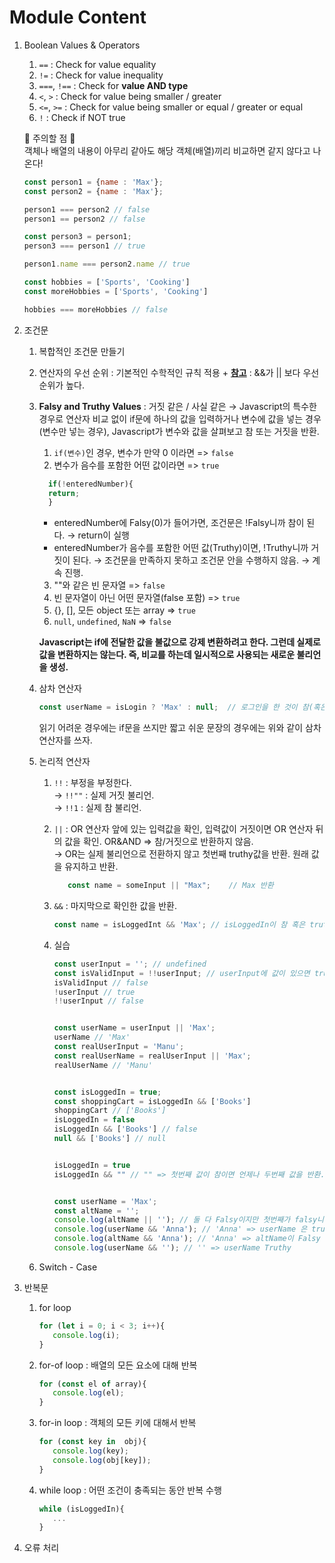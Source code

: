 # Module Content
1. Boolean Values & Operators 
   1. `==` : Check for value equality
   2. `!=` : Check for value inequality
   3. `===`, `!==` : Check for **value AND type**
   4. `<`, `>` : Check for value being smaller / greater
   5. `<=`, `>=` : Check for value being smaller or equal / greater or equal
   6. `!` : Check if NOT true

    🚨 주의할 점 🚨<br>
    객체나 배열의 내용이 아무리 같아도 해당 객체(배열)끼리 비교하면 같지 않다고 나온다!
    ```javascript
    const person1 = {name : 'Max'};
    const person2 = {name : 'Max'};

    person1 === person2 // false
    person1 == person2 // false

    const person3 = person1;
    person3 === person1 // true

    person1.name === person2.name // true
    ```

    ```javascript
    const hobbies = ['Sports', 'Cooking']
    const moreHobbies = ['Sports', 'Cooking']

    hobbies === moreHobbies // false
    ```

2. 조건문
   1. 복합적인 조건문 만들기
   2. 연산자의 우선 순위 : 기본적인 수학적인 규칙 적용 + **[참고](https://developer.mozilla.org/ko/docs/Web/JavaScript/Reference/Operators/Operator_precedence)** : &&가 || 보다 우선순위가 높다.
   3. **Falsy and Truthy Values** : 거짓 같은 / 사실 같은 &rarr; Javascript의 특수한 경우로 연산자 비교 없이 if문에 하나의 값을 입력하거나 변수에 값을 넣는 경우(변수만 넣는 경우), Javascript가 변수와 값을 살펴보고 참 또는 거짓을 반환.
      1. `if(변수)`인 경우, 변수가 만약 0 이라면 => `false`
      2. 변수가 음수를 포함한 어떤 값이라면 => `true`
      ```javascript
        if(!enteredNumber){   
        return;
        }
       ```
      - enteredNumber에 Falsy(0)가 들어가면, 조건문은 !Falsy니까 참이 된다. &rarr; return이 실행 
      - enteredNumber가 음수를 포함한 어떤 값(Truthy)이면, !Truthy니까 거짓이 된다. &rarr; 조건문을 만족하지 못하고 조건문 안을 수행하지 않음. &rarr; 계속 진행. 

      3. ""와 같은 빈 문자열 => `false`
      4. 빈 문자열이 아닌 어떤 문자열(false 포함) => `true`
      5. {}, [], 모든 object 또는 array => `true`
      6. `null`, `undefined`, `NaN` => `false`

        **Javascript는 if에 전달한 값을 불값으로 강제 변환하려고 한다. 그런데 실제로 값을 변환하지는 않는다. 즉, 비교를 하는데 일시적으로 사용되는 새로운 불리언을 생성.**

   4. 삼차 연산자
      ```javascript
      const userName = isLogin ? 'Max' : null;  // 로그인을 한 것이 참(혹은 truthy) -> Max. 거짓(falsy)이면 null.
      ```
      읽기 어려운 경우에는 if문을 쓰지만 짧고 쉬운 문장의 경우에는 위와 같이 삼차 연산자를 쓰자.

   5. 논리적 연산자
      1. `!!` : 부정을 부정한다. <br>
         &rarr; `!!""` : 실제 거짓 불리언.<br>
         &rarr; `!!1` : 실제 참 불리언.
      2. `||` : OR 연산자 앞에 있는 입력값을 확인, 입력값이 거짓이면 OR 연산자 뒤의 값을 확인. OR&AND => 참/거짓으로 반환하지 않음. <br>
         &rarr; OR는 실제 불리언으로 전환하지 않고 첫번째 truthy값을 반환. 원래 값을 유지하고 반환.
         ```javascript
            const name = someInput || "Max";    // Max 반환
         ```
      3. `&&` : 마지막으로 확인한 값을 반환.
         ```javascript
         const name = isLoggedInt && 'Max'; // isLoggedIn이 참 혹은 truthy인 경우 마지막으로 확인한 값을 반환 -> Max 반환.
         ```

      4. 실습
         ```javascript
         const userInput = ''; // undefined
         const isValidInput = !!userInput; // userInput에 값이 있으면 true, 그렇지 않으면 false 반환
         isValidInput // false
         !userInput // true
         !!userInput // false


         const userName = userInput || 'Max';
         userName // 'Max'
         const realUserInput = 'Manu';
         const realUserName = realUserInput || 'Max';
         realUserName // 'Manu'


         const isLoggedIn = true;
         const shoppingCart = isLoggedIn && ['Books']
         shoppingCart // ['Books']
         isLoggedIn = false
         isLoggedIn && ['Books'] // false
         null && ['Books'] // null


         isLoggedIn = true
         isLoggedIn && "" // "" => 첫번째 값이 참이면 언제나 두번째 값을 반환. 첫번째 값이 거짓이면 언제나 첫번째 값을 반환.


         const userName = 'Max';
         const altName = '';
         console.log(altName || ''); // 둘 다 Falsy이지만 첫번째가 falsy니까 두번째 반환 -> '' 출력
         console.log(userName && 'Anna'); // 'Anna' => userName 은 truthy니까
         console.log(altName && 'Anna'); // 'Anna' => altName이 Falsy
         console.log(userName && ''); // '' => userName Truthy
         ```

   6. Switch - Case

3. 반복문
   1. for loop
      ```javascript
      for (let i = 0; i < 3; i++){
         console.log(i);
      }
      ```
   2. for-of loop : 배열의 모든 요소에 대해 반복
      ```javascript
      for (const el of array){
         console.log(el);
      }
      ```
   3. for-in loop : 객체의 모든 키에 대해서 반복
      ```javascript
      for (const key in  obj){
         console.log(key);
         console.log(obj[key]);
      }
      ```
   4. while loop : 어떤 조건이 충족되는 동안 반복 수행
      ```javascript
      while (isLoggedIn){
         ...
      }
      ```
   
4. 오류 처리